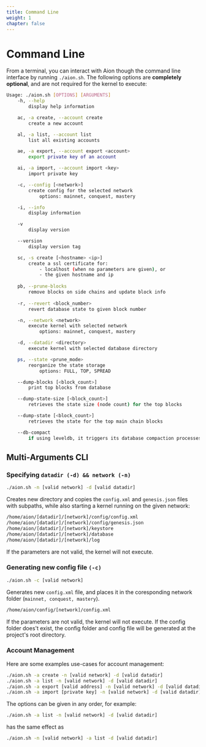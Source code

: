 ```yaml
---
title: Command Line
weight: 1
chapter: false
---
```


# Command Line

From a terminal, you can interact with Aion though the command line interface by running `./aion.sh`. The following options are **completely optional**, and are not required for the kernel to execute:

```bash
Usage: ./aion.sh [OPTIONS] [ARGUMENTS]
    -h, --help
        display help information

    ac, -a create, --account create
        create a new account

    al, -a list, --account list
        list all existing accounts

    ae, -a export, --account export <account>
        export private key of an account

    ai, -a import, --account import <key>
        import private key

    -c, --config [<network>]
        create config for the selected network
            options: mainnet, conquest, mastery

    -i, --info
        display information

    -v
        display version

    --version
        display version tag

    sc, -s create [<hostname> <ip>]
        create a ssl certificate for:
            - localhost (when no parameters are given), or
            - the given hostname and ip
  
    pb, --prune-blocks
        remove blocks on side chains and update block info
  
    -r, --revert <block_number>
        revert database state to given block number

    -n, --network <network>
        execute kernel with selected network
            options: mainnet, conquest, mastery

    -d, --datadir <directory>
        execute kernel with selected database directory

    ps, --state <prune_mode>
        reorganize the state storage
            options: FULL, TOP, SPREAD

    --dump-blocks [<block_count>]
        print top blocks from database

    --dump-state-size [<block_count>]
        retrieves the state size (node count) for the top blocks

    --dump-state [<block_count>]
        retrieves the state for the top main chain blocks

    --db-compact
        if using leveldb, it triggers its database compaction processes
```

## Multi-Arguments CLI

### Specifying `datadir (-d) && network (-n)`

```bash
./aion.sh -n [valid network] -d [valid datadir]
```

Creates new directory and copies the `config.xml` and `genesis.json` files with subpaths, while also starting a kernel running on the given network:

```bash
/home/aion/[datadir]/[network]/config/config.xml
/home/aion/[datadir]/[network]/config/genesis.json
/home/aion/[datadir]/[network]/keystore
/home/aion/[datadir]/[network]/database
/home/aion/[datadir]/[network]/log
```

If the parameters are not valid, the kernel will not execute.

### Generating new config file `(-c)`

```bash
./aion.sh -c [valid network]
```

Generates new `config.xml` file, and places it in the coresponding network folder (`mainnet, conquest, mastery`).

```bash
/home/aion/config/[network]/config.xml
```

If the parameters are not valid, the kernel will not execute. If the config folder does't exist, the config folder and config file will be generated at the project's root directory.

### Account Management

Here are some examples use-cases for account management:

```bash
./aion.sh -a create -n [valid network] -d [valid datadir]
./aion.sh -a list -n [valid network] -d [valid datadir]
./aion.sh -a export [valid address] -n [valid network] -d [valid datadir]
./aion.sh -a import [private key] -n [valid network] -d [valid datadir]
```

The options can be given in any order, for example:

```bash
./aion.sh -a list -n [valid network] -d [valid datadir]
```

has the same effect as

```bash
./aion.sh -n [valid network] -a list -d [valid datadir]
```